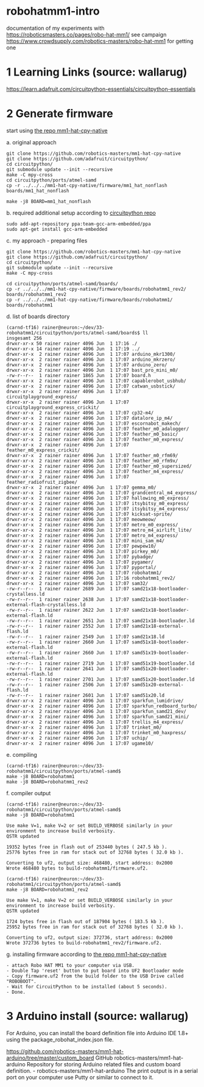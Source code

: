 # robohatmm1-intro

documentation of my experiments with https://roboticsmasters.co/pages/robo-hat-mm1/
see campaign https://www.crowdsupply.com/robotics-masters/robo-hat-mm1 for getting one

# 1 Learning Links (source: wallarug)

https://learn.adafruit.com/circuitpython-essentials/circuitpython-essentials


# 2 Generate firmware 

start using [the repo mm1-hat-cpy-native](https://github.com/robotics-masters/mm1-hat-cpy-native/tree/master/firmware)

a. original approach
```
git clone https://github.com/robotics-masters/mm1-hat-cpy-native
git clone https://github.com/adafruit/circuitpython/
cd circuitpython/
git submodule update --init --recursive
make -C mpy-cross
cd circuitpython/ports/atmel-samd
cp -r ../../../mm1-hat-cpy-native/firmware/mm1_hat_nonflash boards/mm1_hat_nonflash

make -j8 BOARD=mm1_hat_nonflash
```

b. required additional setup according to [circuitpython repo](https://github.com/adafruit/circuitpython/tree/master/ports/atmel-samd)
```
sudo add-apt-repository ppa:team-gcc-arm-embedded/ppa
sudo apt-get install gcc-arm-embedded
```

c. my approach - preparing files
```
git clone https://github.com/robotics-masters/mm1-hat-cpy-native
git clone https://github.com/adafruit/circuitpython/
cd circuitpython/
git submodule update --init --recursive
make -C mpy-cross

cd circuitpython/ports/atmel-samd/boards/
cp -r ../../../mm1-hat-cpy-native/firmware/boards/robohatmm1_rev2/ boards/robohatmm1_rev2
cp -r ../../../mm1-hat-cpy-native/firmware/boards/robohatmm1/      boards/robohatmm1
```

d. list of boards directory
```
(carnd-tf16) rainer@neuron:~/dev/33-robohatmm1/circuitpython/ports/atmel-samd/boards$ ll
insgesamt 256
drwxr-xr-x 50 rainer rainer 4096 Jun  1 17:16 ./
drwxr-xr-x 14 rainer rainer 4096 Jun  1 17:19 ../
drwxr-xr-x  2 rainer rainer 4096 Jun  1 17:07 arduino_mkr1300/
drwxr-xr-x  2 rainer rainer 4096 Jun  1 17:07 arduino_mkrzero/
drwxr-xr-x  2 rainer rainer 4096 Jun  1 17:07 arduino_zero/
drwxr-xr-x  2 rainer rainer 4096 Jun  1 17:07 bast_pro_mini_m0/
-rw-r--r--  1 rainer rainer 1865 Jun  1 17:07 board.h
drwxr-xr-x  2 rainer rainer 4096 Jun  1 17:07 capablerobot_usbhub/
drwxr-xr-x  2 rainer rainer 4096 Jun  1 17:07 catwan_usbstick/
drwxr-xr-x  2 rainer rainer 4096 Jun  1 17:07 circuitplayground_express/
drwxr-xr-x  2 rainer rainer 4096 Jun  1 17:07 circuitplayground_express_crickit/
drwxr-xr-x  2 rainer rainer 4096 Jun  1 17:07 cp32-m4/
drwxr-xr-x  2 rainer rainer 4096 Jun  1 17:07 datalore_ip_m4/
drwxr-xr-x  2 rainer rainer 4096 Jun  1 17:07 escornabot_makech/
drwxr-xr-x  2 rainer rainer 4096 Jun  1 17:07 feather_m0_adalogger/
drwxr-xr-x  2 rainer rainer 4096 Jun  1 17:07 feather_m0_basic/
drwxr-xr-x  2 rainer rainer 4096 Jun  1 17:07 feather_m0_express/
drwxr-xr-x  2 rainer rainer 4096 Jun  1 17:07 feather_m0_express_crickit/
drwxr-xr-x  2 rainer rainer 4096 Jun  1 17:07 feather_m0_rfm69/
drwxr-xr-x  2 rainer rainer 4096 Jun  1 17:07 feather_m0_rfm9x/
drwxr-xr-x  2 rainer rainer 4096 Jun  1 17:07 feather_m0_supersized/
drwxr-xr-x  2 rainer rainer 4096 Jun  1 17:07 feather_m4_express/
drwxr-xr-x  2 rainer rainer 4096 Jun  1 17:07 feather_radiofruit_zigbee/
drwxr-xr-x  2 rainer rainer 4096 Jun  1 17:07 gemma_m0/
drwxr-xr-x  2 rainer rainer 4096 Jun  1 17:07 grandcentral_m4_express/
drwxr-xr-x  2 rainer rainer 4096 Jun  1 17:07 hallowing_m0_express/
drwxr-xr-x  2 rainer rainer 4096 Jun  1 17:07 itsybitsy_m0_express/
drwxr-xr-x  2 rainer rainer 4096 Jun  1 17:07 itsybitsy_m4_express/
drwxr-xr-x  2 rainer rainer 4096 Jun  1 17:07 kicksat-sprite/
drwxr-xr-x  2 rainer rainer 4096 Jun  1 17:07 meowmeow/
drwxr-xr-x  2 rainer rainer 4096 Jun  1 17:07 metro_m0_express/
drwxr-xr-x  2 rainer rainer 4096 Jun  1 17:07 metro_m4_airlift_lite/
drwxr-xr-x  2 rainer rainer 4096 Jun  1 17:07 metro_m4_express/
drwxr-xr-x  2 rainer rainer 4096 Jun  1 17:07 mini_sam_m4/
drwxr-xr-x  2 rainer rainer 4096 Jun  1 17:07 pewpew10/
drwxr-xr-x  2 rainer rainer 4096 Jun  1 17:07 pirkey_m0/
drwxr-xr-x  2 rainer rainer 4096 Jun  1 17:07 pybadge/
drwxr-xr-x  2 rainer rainer 4096 Jun  1 17:07 pygamer/
drwxr-xr-x  2 rainer rainer 4096 Jun  1 17:07 pyportal/
drwxr-xr-x  2 rainer rainer 4096 Jun  1 17:07 robohatmm1/
drwxr-xr-x  2 rainer rainer 4096 Jun  1 17:16 robohatmm1_rev2/
drwxr-xr-x  2 rainer rainer 4096 Jun  1 17:07 sam32/
-rw-r--r--  1 rainer rainer 2689 Jun  1 17:07 samd21x18-bootloader-crystalless.ld
-rw-r--r--  1 rainer rainer 2638 Jun  1 17:07 samd21x18-bootloader-external-flash-crystalless.ld
-rw-r--r--  1 rainer rainer 2622 Jun  1 17:07 samd21x18-bootloader-external-flash.ld
-rw-r--r--  1 rainer rainer 2651 Jun  1 17:07 samd21x18-bootloader.ld
-rw-r--r--  1 rainer rainer 2552 Jun  1 17:07 samd21x18-external-flash.ld
-rw-r--r--  1 rainer rainer 2549 Jun  1 17:07 samd21x18.ld
-rw-r--r--  1 rainer rainer 2660 Jun  1 17:07 samd51x18-bootloader-external-flash.ld
-rw-r--r--  1 rainer rainer 2660 Jun  1 17:07 samd51x19-bootloader-external-flash.ld
-rw-r--r--  1 rainer rainer 2719 Jun  1 17:07 samd51x19-bootloader.ld
-rw-r--r--  1 rainer rainer 2641 Jun  1 17:07 samd51x20-bootloader-external-flash.ld
-rw-r--r--  1 rainer rainer 2701 Jun  1 17:07 samd51x20-bootloader.ld
-rw-r--r--  1 rainer rainer 2506 Jun  1 17:07 samd51x20-external-flash.ld
-rw-r--r--  1 rainer rainer 2601 Jun  1 17:07 samd51x20.ld
drwxr-xr-x  2 rainer rainer 4096 Jun  1 17:07 sparkfun_lumidrive/
drwxr-xr-x  2 rainer rainer 4096 Jun  1 17:07 sparkfun_redboard_turbo/
drwxr-xr-x  2 rainer rainer 4096 Jun  1 17:07 sparkfun_samd21_dev/
drwxr-xr-x  2 rainer rainer 4096 Jun  1 17:07 sparkfun_samd21_mini/
drwxr-xr-x  2 rainer rainer 4096 Jun  1 17:07 trellis_m4_express/
drwxr-xr-x  2 rainer rainer 4096 Jun  1 17:07 trinket_m0/
drwxr-xr-x  2 rainer rainer 4096 Jun  1 17:07 trinket_m0_haxpress/
drwxr-xr-x  2 rainer rainer 4096 Jun  1 17:07 uchip/
drwxr-xr-x  2 rainer rainer 4096 Jun  1 17:07 ugame10/
```

e. compiling
```
(carnd-tf16) rainer@neuron:~/dev/33-robohatmm1/circuitpython/ports/atmel-samd$
make -j8 BOARD=robohatmm1
make -j8 BOARD=robohatmm1_rev2
```

f. compiler output
```
(carnd-tf16) rainer@neuron:~/dev/33-robohatmm1/circuitpython/ports/atmel-samd$ 
make -j8 BOARD=robohatmm1

Use make V=1, make V=2 or set BUILD_VERBOSE similarly in your environment to increase build verbosity.
QSTR updated

19352 bytes free in flash out of 253440 bytes ( 247.5 kb ).
25776 bytes free in ram for stack out of 32768 bytes ( 32.0 kb ).

Converting to uf2, output size: 468480, start address: 0x2000
Wrote 468480 bytes to build-robohatmm1/firmware.uf2.

(carnd-tf16) rainer@neuron:~/dev/33-robohatmm1/circuitpython/ports/atmel-samd$ 
make -j8 BOARD=robohatmm1_rev2

Use make V=1, make V=2 or set BUILD_VERBOSE similarly in your environment to increase build verbosity.
QSTR updated

1724 bytes free in flash out of 187904 bytes ( 183.5 kb ).
25952 bytes free in ram for stack out of 32768 bytes ( 32.0 kb ).

Converting to uf2, output size: 372736, start address: 0x2000
Wrote 372736 bytes to build-robohatmm1_rev2/firmware.uf2.
```

g. installing firmware according to [the repo mm1-hat-cpy-native](https://github.com/robotics-masters/mm1-hat-cpy-native/tree/master/firmware)
```
- attach Robo HAT MM1 to your computer via USB.
- Double Tap 'reset' button to put board into UF2 Bootloader mode
- Copy firmware.uf2 from the build folder to the USB Drive called "ROBOBOOT".
- Wait for CircuitPython to be installed (about 5 seconds).
- Done.
```

# 3 Arduino install (source: wallarug)

For Arduino, you can install the board definition file into Arduino IDE 1.8+ using the package_robohat_index.json file.

https://github.com/robotics-masters/mm1-hat-arduino/tree/master/custom_board
GitHub
robotics-masters/mm1-hat-arduino
Repository for storing Arduino related files and custom board definition. - robotics-masters/mm1-hat-arduino
The print output is in a serial port on your computer
use Putty or similar to connect to it.
